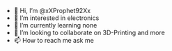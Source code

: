 - 👋 Hi, I’m @xXProphet92Xx
- 👀 I’m interested in electronics
- 🌱 I’m currently learning none
- 💞️ I’m looking to collaborate on 3D-Printing and more
- 📫 How to reach me ask me

<!---
xXProphet92Xx/xXProphet92Xx is a ✨ special ✨ repository because its `README.md` (this file) appears on your GitHub profile.
You can click the Preview link to take a look at your changes.
--->
